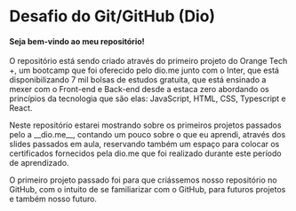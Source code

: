 # Desafio do Git/GitHub (Dio)
#### <p> Seja bem-vindo ao meu repositório!<p>
 <p>O repositório está sendo criado através do primeiro projeto do Orange Tech +, um bootcamp que foi oferecido pelo dio.me junto com o Inter, que está disponibilizando 7 mil bolsas de estudos gratuita, que está ensinado a mexer com o Front-end e Back-end desde a estaca zero abordando os princípios da tecnologia que são elas: JavaScript, HTML, CSS, Typescript e React.</p>
<p>Neste repositório estarei mostrando sobre os primeiros projetos passados pelo a __dio.me__, contando um pouco sobre o que  eu aprendi, através dos slides passados em aula, reservando também um  espaço  para colocar os certificados fornecidos pela dio.me que foi realizado durante este período de aprendizado.</p><p> O primeiro projeto passado foi para que criássemos nosso repositório no GitHub, com o intuito de se familiarizar com o GitHub, para futuros projetos e também nosso futuro.</p>
